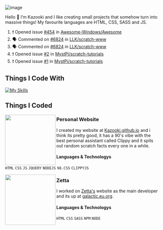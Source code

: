 ![image](https://user-images.githubusercontent.com/105769130/170855845-6fa2f0c9-7583-4024-bd98-7d2266504539.png)

Hello 👋 I’m Kazooki and I like creating small projects that somehow turn into massive things! My favourite languages are HTML, CSS, SASS and JS.

<!--START_SECTION:activity-->
1. ❗️ Opened issue [#454](https://github.com/Awesome-Windows/Awesome/issues/454) in [Awesome-Windows/Awesome](https://github.com/Awesome-Windows/Awesome)
2. 🗣 Commented on [#6824](https://github.com/LLK/scratch-www/issues/6824) in [LLK/scratch-www](https://github.com/LLK/scratch-www)
3. 🗣 Commented on [#6824](https://github.com/LLK/scratch-www/issues/6824) in [LLK/scratch-www](https://github.com/LLK/scratch-www)
4. ❗️ Opened issue [#2](https://github.com/MystPi/scratch-tutorials/issues/2) in [MystPi/scratch-tutorials](https://github.com/MystPi/scratch-tutorials)
5. ❗️ Opened issue [#1](https://github.com/MystPi/scratch-tutorials/issues/1) in [MystPi/scratch-tutorials](https://github.com/MystPi/scratch-tutorials)
<!--END_SECTION:activity-->

## Things I Code With
[![My Skills](https://skillicons.dev/icons?i=vscode,html,css,js,jquery,nodejs,electron,sass,figma,powershell)](https://skillicons.dev)

## Things I Coded
<img align="left" src="https://u.cubeupload.com/Polygon/r2uk2L.png" width="165">

### Personal Website
I created my website at [Kazooki.github.io](https://interstellar.eu.org) and i think its pretty good, it has a 90's vibe with the best personal assistant called Clippy and it spits out random scratch facts every one in a while.
#### Languages & Technologys
`HTML` `CSS` `JS` `JQUERY` `NODEJS` `98.CSS` `CLIPPYJS`

<img align="left" src="https://avatars.githubusercontent.com/u/106468548" width="165">

### Zetta
I worked on [Zetta's](https://github.com/zettaware) website as the main developer and its up at [galactic.eu.org](https://galactic.eu.org/).
#### Languages & Technologys
`HTML` `CSS` `SASS` `NPM` `NODE`

